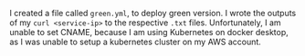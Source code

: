I created a file called ```green.yml```, to deploy green version.
I wrote the outputs of my ```curl <service-ip>``` to the respective ```.txt``` files.
Unfortunately, I am unable to set CNAME, because I am using Kubernetes on docker desktop, as I was unable to setup a kubernetes cluster on my AWS account.